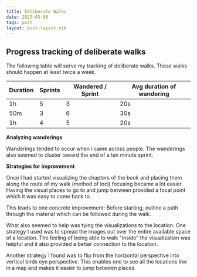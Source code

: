 ```yaml
---
title: Deliberate Walks
date: 2025-03-08
tags: post
layout: post-layout.njk
---
```


## Progress tracking of deliberate walks

The following table will serve my tracking of deliberate walks.
These walks should happen at least twice a week.

| Duration | Sprints | Wandered / Sprint | Avg duration of wandering |
| -------- | ------- | ----------------- | ------------------------- |
| 1h       | 5       | 3                 | 20s                       |
| 50m      | 3       | 6                 | 30s                       |
| 1h       | 4       | 5                 | 20s                       |

**Analyzing wanderings**

Wanderings tended to occur when I came across people. The wanderings also seemed to cluster
toward the end of a ten minute sprint.

**Strategies for improvement**

Once I had started visualizing the chapters of the book and placing them along
the route of my walk (method of loci) focusing became a lot easier. Having the
visual places to go to and jump between provided a focal point which it was
easy to come back to.

This leads to one concrete improvement: Before starting, outline a path through the material
which can be followed during the walk.

What also seemed to help was tying the visualizations to the location. One
strategy I used was to spread the images out over the entire available space of
a location. The feeling of being able to walk "inside" the visualization was
helpful and it also provided a better connection to the location.

Another strategy I found was to flip from the horizontal perspective into
vertical birds eye perspective. This enables one to see all the locations like
in a map and makes it easier to jump between places.
